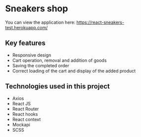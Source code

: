 # Sneakers shop
You can view the application here: https://react-sneakers-test.herokuapp.com/

## Key features
- Responsive design
- Cart operation, removal and addition of goods
- Saving the completed order
- Correct loading of the cart and display of the added product

## Technologies used in this project
- Axios
- React JS
- React Router
- React hooks
- React context
- Mockapi
- SCSS
